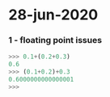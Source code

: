 # 28-jun-2020

### 1 - floating point issues

```python
>>> 0.1+(0.2+0.3)
0.6
>>> (0.1+0.2)+0.3
0.6000000000000001
>>>
```
